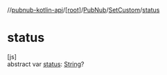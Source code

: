 //[pubnub-kotlin-api](../../../../index.md)/[[root]](../../index.md)/[PubNub](../index.md)/[SetCustom](index.md)/[status](status.md)

# status

[js]\
abstract var [status](status.md): [String](https://kotlinlang.org/api/core/kotlin-stdlib/kotlin/-string/index.html)?
